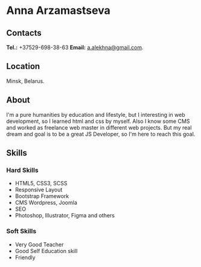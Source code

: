 # Anna Arzamastseva

## Contacts
**Tel.:** +37529-698-38-63
**Email:** a.alekhna@gmail.com.

## Location
Minsk, Belarus.

## About
I'm a pure humanities by education and lifestyle, but I interesting in web development, so I learned html and css by myself. Also I know some CMS and worked as freelance web master in different web projects. But my real dream and goal is to be a great JS Developer, so I'm here to reach this goal.

## Skills
### Hard Skills
* HTML5, CSS3, SCSS
* Responsive Layout
* Bootstrap Framework 
* CMS Wordpress, Joomla
* SEO
* Photoshop, Illustrator, Figma
and others

### Soft Skills
* Very Good Teacher
* Good Self Education skill
* Friendly
